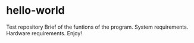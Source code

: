 # hello-world
Test repository
Brief of the funtions of the program.
System requirements.
Hardware requirements.
Enjoy!
